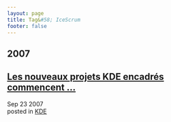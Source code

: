 ```yaml
---
layout: page
title: Tag&#58; IceScrum
footer: false
---
```


<div id="blog-archives" class="category">
<h2>2007</h2>

<article>
<h1><a href="/2007/09/23/les-nouveaux-projets-kde-encadres-commencent/index.html">Les nouveaux projets KDE encadrés commencent ...</a></h1>
<time datetime="2007-09-23T00:00:00-06:00" pubdate><span class='month'>Sep</span> <span class='day'>23</span> <span class='year'>2007</span></time>
<footer>
<span class="categories">posted in 
<a href='/categories/kde/'>KDE</a></span>
</footer>
</article>
</div>
